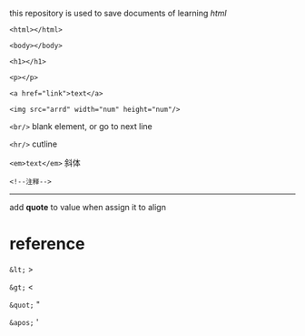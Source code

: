 this repository is used to save documents of learning *html*

`<html></html>`

`<body></body>`

`<h1></h1>`

`<p></p>`

`<a href="link">text</a>`

`<img src="arrd" width="num" height="num"/>`

`<br/>` blank element, or go to next line

`<hr/>` cutline

`<em>text</em>` 斜体

`<!--注释-->`



---

add **quote** to value when assign it to align

# reference

`&lt;` >

`&gt;` <

`&quot;` "

`&apos;` '